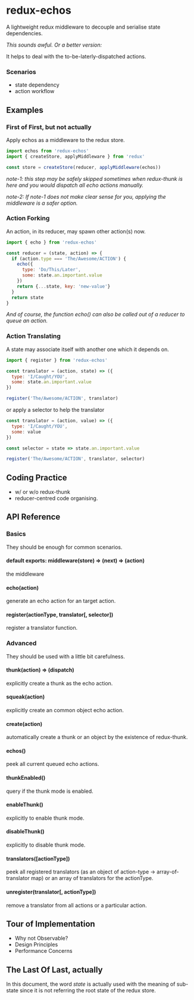# redux-echos
A lightweight redux middleware to decouple and serialise state dependencies.

_This sounds awful. Or a better version:_

It helps to deal with the to-be-laterly-dispatched actions.

### Scenarios
- state dependency
- action workflow

## Examples
### First of First, but not actually
Apply echos as a middleware to the redux store.
~~~~javascript
import echos from 'redux-echos'
import { createStore, applyMiddleware } from 'redux'

const store = createStore(reducer, applyMiddleware(echos))
~~~~
_note-1: this step may be safely skipped sometimes when redux-thunk is here and you would dispatch all echo actions manually._

_note-2: If note-1 does not make clear sense for you, applying the middleware is a safer option._

### Action Forking
An action, in its reducer, may spawn other action(s) now.
~~~~javascript
import { echo } from 'redux-echos'

const reducer = (state, action) => {
  if (action.type === 'The/Awesome/ACTION') {
    echo({
      type: 'Do/This/Later',
      some: state.an.important.value
    })
    return {...state, key: 'new-value'}
  }
  return state
}
~~~~
_And of course, the function echo() can also be called out of a reducer to queue an action._

### Action Translating
A state may associate itself with another one which it depends on.
~~~~javascript
import { register } from 'redux-echos'

const translator = (action, state) => ({
  type: 'I/Caught/YOU',
  some: state.an.important.value
})

register('The/Awesome/ACTION', translator)
~~~~
or apply a selector to help the translator
~~~~javascript
const translator = (action, value) => ({
  type: 'I/Caught/YOU',
  some: value
})

const selector = state => state.an.important.value

register('The/Awesome/ACTION', translator, selector)
~~~~

## Coding Practice
- w/ or w/o redux-thunk
- reducer-centred code organising.

## API Reference
### Basics
They should be enough for common scenarios.

#### default exports: middleware(store) => (next) => (action)
the middleware

#### echo(action)
generate an echo action for an target action.

#### register(actionType, translator[, selector])
register a translator function.

### Advanced
They should be used with a little bit carefulness.

#### thunk(action) => (dispatch)
explicitly create a thunk as the echo action.

#### squeak(action)
explicitly create an common object echo action.

#### create(action)
automatically create a thunk or an object by the existence of redux-thunk.

#### echos()
peek all current queued echo actions.

#### thunkEnabled()
query if the thunk mode is enabled.

#### enableThunk()
explicitly to enable thunk mode.

#### disableThunk()
explicitly to disable thunk mode.

#### translators([actionType])
peek all registered translators (as an object of action-type -> array-of-translator map) or an array of translators for the actionType.

#### unregister(translator[, actionType])
remove a translator from all actions or a particular action.

## Tour of Implementation
- Why not Observable?
- Design Principles
- Performance Concerns

## The Last Of Last, actually
In this document, the word _state_ is actually used with the meaning of sub-state since it is not referring the root state of the redux store.
